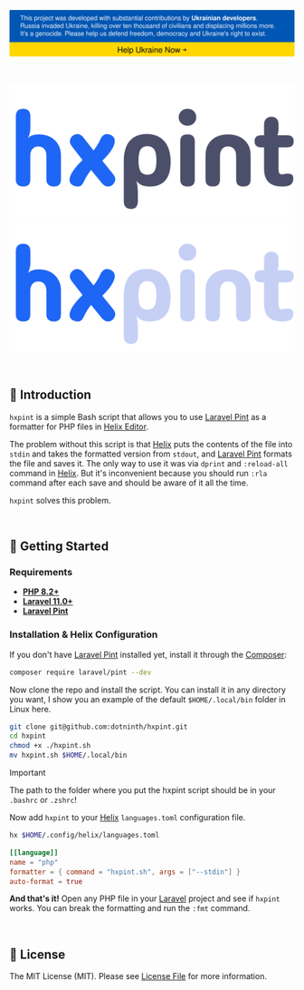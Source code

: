 [![Stand With Ukraine](https://raw.githubusercontent.com/vshymanskyy/StandWithUkraine/main/banner-direct.svg)](https://supportukrainenow.org/)

<br>

<p align="center">
    <a href="https://github.com/dotninth/hxpint#gh-light-mode-only">
        <img src="./.github/assets/hxpint-light.svg" alt="Laravel Tachyon">
    </a>
    <a href="https://github.com/dotninth/hxpint#gh-dark-mode-only">
        <img src="./.github/assets/hxpint-dark.svg" alt="Laravel Tachyon">
    </a>
</p>

<br>

## 🚀 Introduction

`hxpint` is a simple Bash script that allows you to use [Laravel Pint][link-laravel-pint] as a formatter for PHP files in [Helix Editor][link-helix-editor].

The problem without this script is that [Helix][link-helix-editor] puts the contents of the file into `stdin` and takes the formatted version from `stdout`, and [Laravel Pint][link-laravel-pint] formats the file and saves it. The only way to use it was via `dprint` and `:reload-all` command in [Helix][link-helix-editor]. But it's inconvenient because you should run `:rla` command after each save and should be aware of it all the time.

`hxpint` solves this problem.

<br>

## 🏁 Getting Started

### Requirements

- **[PHP 8.2+][link-php-releases]**
- **[Laravel 11.0+][link-laravel]**
- **[Laravel Pint][link-laravel-pint]**

### Installation & Helix Configuration

If you don't have [Laravel Pint][link-laravel-pint] installed yet, install it through the [Composer][link-composer]:

```zsh
composer require laravel/pint --dev
```

Now clone the repo and install the script. You can install it in any directory you want, I show you an example of the default `$HOME/.local/bin` folder in Linux here.

```zsh
git clone git@github.com:dotninth/hxpint.git
cd hxpint
chmod +x ./hxpint.sh
mv hxpint.sh $HOME/.local/bin
```

> [!IMPORTANT]
> The path to the folder where you put the hxpint script should be in your `.bashrc` or `.zshrc`!

Now add `hxpint` to your [Helix][link-helix-editor] `languages.toml` configuration file.

```zsh
hx $HOME/.config/helix/languages.toml
```

```toml
[[language]]
name = "php"
formatter = { command = "hxpint.sh", args = ["--stdin"] }
auto-format = true
```

**And that's it!** Open any PHP file in your [Laravel][link-laravel] project and see if `hxpint` works. You can break the formatting and run the `:fmt` command.

<br>

## 📄 License

The MIT License (MIT). Please see [License File](LICENSE.md) for more information.

[link-laravel-pint]: https://github.com/laravel/pint
[link-helix-editor]: https://github.com/helix-editor/helix
[link-laravel]: https://github.com/laravel/laravel
[link-php-releases]: https://php.net/releases/
[link-composer]: https://getcomposer.org/
